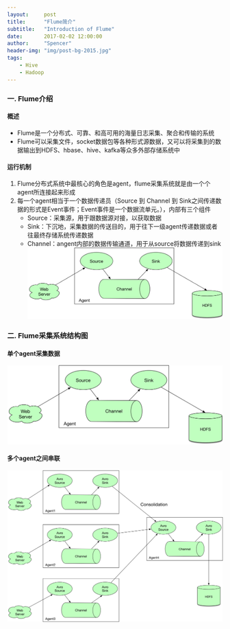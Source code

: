 ```yaml
---
layout:     post
title:      "Flume简介"
subtitle:   "Introduction of Flume"
date:       2017-02-02 12:00:00
author:     "Spencer"
header-img: "img/post-bg-2015.jpg"
tags:
    - Hive
    - Hadoop
---
```


### 一. Flume介绍
#### 概述

* Flume是一个分布式、可靠、和高可用的海量日志采集、聚合和传输的系统
* Flume可以采集文件，socket数据包等各种形式源数据，又可以将采集到的数据输出到HDFS、hbase、hive、kafka等众多外部存储系统中

#### 运行机制
1. Flume分布式系统中最核心的角色是agent，flume采集系统就是由一个个agent所连接起来形成
2. 每一个agent相当于一个数据传递员（Source 到 Channel 到 Sink之间传递数据的形式是Event事件；Event事件是一个数据流单元。），内部有三个组件
    * Source：采集源，用于跟数据源对接，以获取数据
    * Sink：下沉地，采集数据的传送目的，用于往下一级agent传递数据或者往最终存储系统传递数据
    * Channel：angent内部的数据传输通道，用于从source将数据传递到sink
![flume.png](/img/in-post/post-js-version/flume.png)
### 二. Flume采集系统结构图

#### 单个agent采集数据
![flume.png](/img/in-post/post-js-version/flume.png)

#### 多个agent之间串联
![flumecascade.png](/img/in-post/post-js-version/flumecascade.png)
